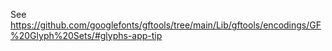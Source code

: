 See https://github.com/googlefonts/gftools/tree/main/Lib/gftools/encodings/GF%20Glyph%20Sets/#glyphs-app-tip

